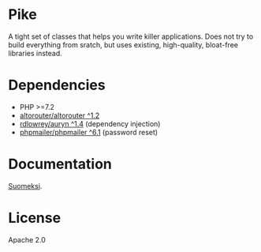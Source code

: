 # Pike

A tight set of classes that helps you write killer applications. Does not try to build everything from sratch, but uses existing, high-quality, bloat-free libraries instead.

# Dependencies

- PHP >=7.2
- [altorouter/altorouter ^1.2](https://github.com/dannyvankooten/AltoRouter)
- [rdlowrey/auryn ^1.4](https://github.com/rdlowrey/auryn) (dependency injection)
- [phpmailer/phpmailer ^6.1](https://github.com/PHPMailer/PHPMailer) (password reset)

# Documentation

[Suomeksi](docs/fi/index.md).

# License

Apache 2.0